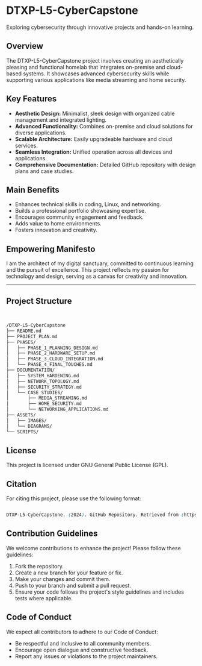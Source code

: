 # DTXP-L5-CyberCapstone
Exploring cybersecurity through innovative projects and hands-on learning.
## Overview

The DTXP-L5-CyberCapstone project involves creating an aesthetically pleasing and functional homelab that integrates on-premise and cloud-based systems. It showcases advanced cybersecurity skills while supporting various applications like media streaming and home security.

## Key Features

- **Aesthetic Design:** Minimalist, sleek design with organized cable management and integrated lighting.
- **Advanced Functionality:** Combines on-premise and cloud solutions for diverse applications.
- **Scalable Architecture:** Easily upgradeable hardware and cloud services.
- **Seamless Integration:** Unified operation across all devices and applications.
- **Comprehensive Documentation:** Detailed GitHub repository with design plans and case studies.

## Main Benefits

- Enhances technical skills in coding, Linux, and networking.
- Builds a professional portfolio showcasing expertise.
- Encourages community engagement and feedback.
- Adds value to home environments.
- Fosters innovation and creativity.

## Empowering Manifesto

I am the architect of my digital sanctuary, committed to continuous learning and the pursuit of excellence. This project reflects my passion for technology and design, serving as a canvas for creativity and innovation.

---
## Project Structure

```markdown


/DTXP-L5-CyberCapstone
├── README.md
├── PROJECT_PLAN.md
├── PHASES/
│   ├── PHASE_1_PLANNING_DESIGN.md
│   ├── PHASE_2_HARDWARE_SETUP.md
│   ├── PHASE_3_CLOUD_INTEGRATION.md
│   └── PHASE_4_FINAL_TOUCHES.md
├── DOCUMENTATION/
│   ├── SYSTEM_HARDENING.md
│   ├── NETWORK_TOPOLOGY.md
│   ├── SECURITY_STRATEGY.md
│   └── CASE_STUDIES/
│       ├── MEDIA_STREAMING.md
│       ├── HOME_SECURITY.md
│       └── NETWORKING_APPLICATIONS.md
├── ASSETS/
│   ├── IMAGES/
│   └── DIAGRAMS/
└── SCRIPTS/

```
## License

This project is licensed under GNU General Public License (GPL).

## Citation

For citing this project, please use the following format:

```css

DTXP-L5-CyberCapstone. (2024). GitHub Repository. Retrieved from (https://github.com/Vewiser)]

```

## Contribution Guidelines

We welcome contributions to enhance the project! Please follow these guidelines:

1. Fork the repository.
2. Create a new branch for your feature or fix.
3. Make your changes and commit them.
4. Push to your branch and submit a pull request.
5. Ensure your code follows the project's style guidelines and includes tests where applicable.

## Code of Conduct

We expect all contributors to adhere to our Code of Conduct:

- Be respectful and inclusive to all community members.
- Encourage open dialogue and constructive feedback.
- Report any issues or violations to the project maintainers.
